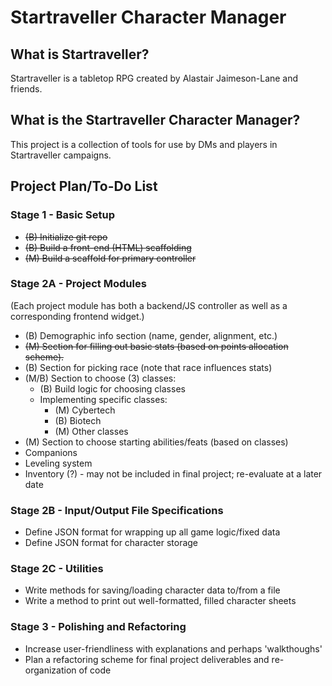 # Startraveller Character Manager

## What is Startraveller?

Startraveller is a tabletop RPG created by Alastair Jaimeson-Lane and friends.

## What is the Startraveller Character Manager?

This project is a collection of tools for use by DMs and players in Startraveller campaigns.

## Project Plan/To-Do List

### Stage 1 - Basic Setup

* ~~(B) Initialize git repo~~
* ~~(B) Build a front-end (HTML) scaffolding~~
* ~~(M) Build a scaffold for primary controller~~

### Stage 2A - Project Modules

(Each project module has both a backend/JS controller as well as a corresponding frontend widget.)

* (B) Demographic info section (name, gender, alignment, etc.)
* ~~(M) Section for filling out basic stats (based on points allocation scheme).~~
* (B) Section for picking race (note that race influences stats)
* (M/B) Section to choose (3) classes:
  - (B) Build logic for choosing classes
  - Implementing specific classes:
    + (M) Cybertech
    + (B) Biotech
    + (M) Other classes
* (M) Section to choose starting abilities/feats (based on classes)
* Companions
* Leveling system
* Inventory (?) - may not be included in final project; re-evaluate at a later date

### Stage 2B - Input/Output File Specifications

* Define JSON format for wrapping up all game logic/fixed data
* Define JSON format for character storage

### Stage 2C - Utilities

* Write methods for saving/loading character data to/from a file
* Write a method to print out well-formatted, filled character sheets

### Stage 3 - Polishing and Refactoring

* Increase user-friendliness with explanations and perhaps 'walkthoughs'
* Plan a refactoring scheme for final project deliverables and re-organization of code

